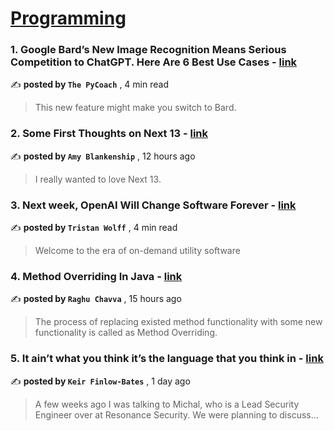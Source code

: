 
<h1><a href=https://medium.com/tag/programming/recommended target="_blank" rel="noopener noreferrer">Programming</a></h1>
<h3>1. Google Bard’s New Image Recognition Means Serious Competition to ChatGPT. Here Are 6 Best Use Cases - <a href=https://medium.com/@frank-andrade?source=tag_recommended_feed---------0-84----------programming----------eb63fac7_c789_4152_84d9_20b93d798a88------- target="_blank" rel="noopener noreferrer">link</a></h3>

✍️ **posted by `The PyCoach`** <date> , 4 min read</date>

<blockquote>This new feature might make you switch to Bard.</blockquote>

<h3>2. Some First Thoughts on Next 13 - <a href=https://medium.com/@amy-blankenship?source=tag_recommended_feed---------1-107----------programming----------eb63fac7_c789_4152_84d9_20b93d798a88------- target="_blank" rel="noopener noreferrer">link</a></h3>

✍️ **posted by `Amy Blankenship`** <date> , 12 hours ago</date>

<blockquote>I really wanted to love Next 13.</blockquote>

<h3>3. Next week, OpenAI Will Change Software Forever - <a href=https://medium.com/@tristwolff?source=tag_recommended_feed---------2-85----------programming----------eb63fac7_c789_4152_84d9_20b93d798a88------- target="_blank" rel="noopener noreferrer">link</a></h3>

✍️ **posted by `Tristan Wolff`** <date> , 4 min read</date>

<blockquote>Welcome to the era of on-demand utility software</blockquote>

<h3>4. Method Overriding In Java - <a href=https://medium.com/@raghunathchavva?source=tag_recommended_feed---------3-84----------programming----------eb63fac7_c789_4152_84d9_20b93d798a88------- target="_blank" rel="noopener noreferrer">link</a></h3>

✍️ **posted by `Raghu Chavva`** <date> , 15 hours ago</date>

<blockquote>The process of replacing existed method functionality with some new functionality is called as Method Overriding.</blockquote>

<h3>5. It ain’t what you think it’s the language that you think in - <a href=https://medium.com/@kf106?source=tag_recommended_feed---------4-107----------programming----------eb63fac7_c789_4152_84d9_20b93d798a88------- target="_blank" rel="noopener noreferrer">link</a></h3>

✍️ **posted by `Keir Finlow-Bates`** <date> , 1 day ago</date>

<blockquote>A few weeks ago I was talking to Michal, who is a Lead Security Engineer over at Resonance Security. We were planning to discuss…</blockquote>

